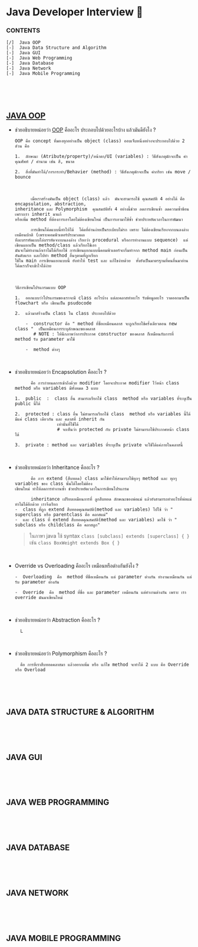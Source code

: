 # Java  Developer  Interview 🚀
### CONTENTS
    [/]  Java OOP
    [-]  Java Data Structure and Algorithm
    [-]  Java GUI
    [-]  Java Web Programming
    [-]  Java Database
    [-]  Java Network
    [-]  Java Mobile Programming

<br/><br/><br/>

## [JAVA OOP](http://programmingbright.com/blog/?page=3)
- ช่วยอธิบายหน่อยว่า [OOP](https://www.youtube.com/watch?v=OZH7TBoKyks&t=1739s) คืออะไร ประกอบไปด้วยอะไรบ้าง  แล้วมันดียังไง ?

      OOP คือ concept ที่มองทุกอย่างเป็น object (class) ออบเจ็บหนึ่งอย่างจะประกอบไปด้วย 2 ส่วน คือ
  
      1.  ลักษณะ (Atribute/property)/หน้าตา/UI (variables) : วิธีสังเกตุมักจะเป็น คำคุณศัพท์ / คำนาม เช่น สี, ขนาด
  
      2.  สิ่งที่มันทำได้/การกระทำ/Behavier (method) : วิธีสังเกตุมักจะเป็น คำกริยา เช่น move / bounce
  
    <br/>

            เมื่อเราสร้างมันเป็น object (class) แล้ว  มันจะสามารถใช้ คุณสมบัติ 4 อย่างได้ คือ encapsulation, abstraction,
      inheritance และ Polymorphism  คุณสมบัติทั้ง 4 อย่างนี้ช่วย ลดการเขียนซ้ำ ลดความซ้ำซ้อน เพราะเรา inherit มาแก้
      หรือเพิ่ม method ที่ต้องการเอาโดยไม่ต้องเขียนใหม่ เป็นการเอามาใช้ซ้ำ ช่วยประหยัดเวลาในการพัฒนา 
  
            การเขียนโค้ดแบบนี้ทำให้ได้  โค้ดที่อ่านง่ายเป็นระเบียบไม่รก เพราะ ไม่ต้องเขียนเรียงจากบนลงล่างเหมือนปกติ (เพราะคอมพิวเตอร์ประมวลผล
      ทีละบรรทัดแบบไล่บรรทัดจากบนลงล่าง เรียกว่า procedural หรือการทำงานแบบ sequence)  แต่เขียนแยกเป็น method/class แล้วเรียกใช้เอา
      มันจะไม่ทำงานถ้าเราไม่ได้เรียกใช้ การเขียนแยกแบบนี้คอมพิวเตอร์จะเริ่มทำจาก method main ก่อนเป็นอันดับแรก และไปทำ method อื่นๆตามที่ถูกเรียก
      ใช้ใน main การเขียนแยกแบบนี้ ยังทำให้ test และ แก้ไขง่ายด้วย  ทั้งยังเป็นมาตรฐานที่คนอื่นมาอ่านโค้ดเราก็จะเข้าใจได้ง่าย 
  
    <br/>
    
      วิธีการเขียนโปรแกรมแบบ OOP
  
      1.  ออกแบบว่าโปรแกรมของเราจะมี class อะไรบ้าง แต่ละคลาสทำอะไร รับข้อมูลอะไร วาดออกมาเป็น flowchart หรือ เขียนเป็น psudocode
  
      2.  แล้วมาสร้างเป็น class ใน class ประกอบไปด้วย
  
          -  constructor คือ " method ที่ชื่อเหมือนคลาส จะถูกเรียกใช้ครั้งเดียวตอน new class "  เป็นเหมือนการระบุลักษณะของคลาส
             # NOTE : ให้นึกภาพว่าการประกาศ constructor ของคลาส ก็เหมือนกับการที่ method รับ parameter มาใช้

          -  method ต่างๆ

  <br/>
  
- ช่วยอธิบายหน่อยว่า Encapsolution คืออะไร ?

            คือ การกำหนดการเข้าถึงด้วย modifier โดยจะประกาศ modifier ไว้หน้า class  method หรือ variables มีทั้งหมด 3 แบบ
  
      1.  public  :  class อื่น สามารถเรียกใช้ class  method หรือ variables ที่ระบุเป็น public นี้ได้
      
      2.  protected : class อื่น ไม่สามารถเรียกใช้ class  method หรือ variables นี้ได้ มีแค่ class เดียวกัน และ คลาสที่ inherit กัน
                      เท่านั้นที่ใช้ได้
                      # จะเห็นว่า protected กับ private ไม่สามารถใช้ประกาศหน้า class ได้
     
      3.  private : method และ variables ที่ระบุเป็น private จะใช้ได้แค่ภายในคลาสนี้
  <br/>
  
- ช่วยอธิบายหน่อยว่า  Inheritance คืออะไร ?

            คือ การ extend (สืบทอด) class มาใช้ทำให้สามารถใช้ทุกๆ method และ ทุกๆ variables ของ class นั้นได้โดยไม่ต้อง
      เขียนใหม่ ทำให้ลดการทำงานซ้ำ ช่วยประหยัดเวลาในการเขียนโปรแกรม  
  
            inheritance เปรียบเหมือนการที่ ลูกสืบทอด ลักษณะของพ่อแม่ แล้วยังสามารถทำอะไรที่พ่อแม่ทำไม่ได้อีกด้วย เราจึงเรียก
      -  class ที่ถูก extend สืบทอดคุณสมบัติ(method และ variables) ไปใช้ ว่า " superclass หรือ parentclass คือ คลาสแม่"
      -  และ class ที่ extend สืบทอดคุณสมบัติ(method และ variables) มาใช้ ว่า " subclass หรือ childclass คือ คลาสลูก"

  > ในภาษา java ใช้ syntax ```class [subclass] extends [superclass] { }``` เช่น ```class BoxWeight extends Box { }```
  <br/>
  
- Override  vs  Overloading คืออะไร เหมือนหรือต่างกันยังไง ?

      -  Overloading  คือ  method ที่ชื่อเหมือนกัน แต่ parameter ต่างกัน ทำงานเหมือนกัน แต่รับ parameter ต่างกัน
  
      -  Override  คือ  method ที่ชื่อ และ parameter เหมือนกัน แต่ทำงานต่างกัน เพราะ เรา override มันมาเขียนใหม่
  <br/>

- ช่วยอธิบายหน่อยว่า Abstraction คืออะไร ?

        L

  <br/>
  
- ช่วยอธิบายหน่อยว่า Polymorphism คืออะไร ?

        คือ การที่เราสืบทอดคลาสมา แล้วอยากเพิ่ม หรือ แก้ไข method จะทำได้ 2 แบบ คือ Override หรือ Overload
  

<br/><br/><br/>

## JAVA DATA STRUCTURE & ALGORITHM

<br/><br/><br/>

## JAVA GUI

<br/><br/><br/>

## JAVA WEB PROGRAMMING

<br/><br/><br/>

## JAVA DATABASE

<br/><br/><br/>

## JAVA NETWORK

<br/><br/><br/>

## JAVA MOBILE PROGRAMMING
